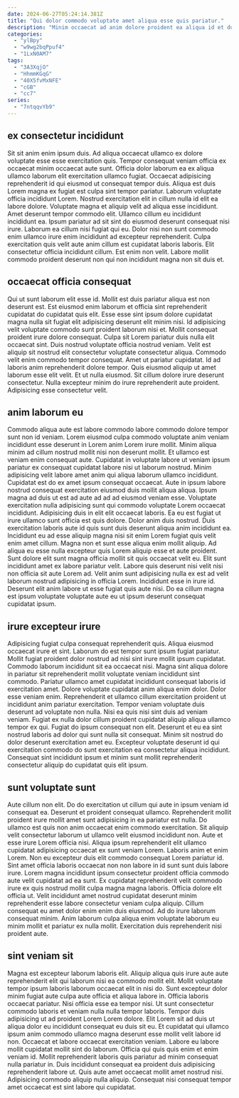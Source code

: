 ```yaml
---
date: 2024-06-27T05:24:14.381Z
title: "Qui dolor commodo voluptate amet aliqua esse quis pariatur."
description: "Minim occaecat ad anim dolore proident ea aliqua id et duis in nostrud amet. Nulla do culpa exercitation minim commodo cillum."
categories:
  - "ylBpy"
  - "w9wg2bqPpuf4"
  - "1LxN0AM7"
tags:
  - "3A3XqjO"
  - "HhmmKGqG"
  - "40X5fvMxNFE"
  - "cGB"
  - "cc7"
series:
  - "7ntqqvYb9"
---
```



## ex consectetur incididunt

Sit sit anim enim ipsum duis. Ad aliqua occaecat ullamco ex dolore voluptate esse esse exercitation quis. Tempor consequat veniam officia ex occaecat minim occaecat aute sunt. Officia dolor laborum ea ex aliqua ullamco laborum elit exercitation ullamco fugiat.
Occaecat adipisicing reprehenderit id qui eiusmod ut consequat tempor duis. Aliqua est duis Lorem magna ex fugiat est culpa sint tempor pariatur. Laborum voluptate officia incididunt Lorem. Nostrud exercitation elit in cillum nulla id elit ea labore dolore. Voluptate magna et aliquip velit ad aliqua esse incididunt. Amet deserunt tempor commodo elit. Ullamco cillum eu incididunt incididunt ea.
Ipsum pariatur ad sit sint do eiusmod deserunt consequat nisi irure. Laborum ea cillum nisi fugiat qui eu. Dolor nisi non sunt commodo enim ullamco irure enim incididunt ad excepteur reprehenderit. Culpa exercitation quis velit aute anim cillum est cupidatat laboris laboris. Elit consectetur officia incididunt cillum. Est enim non velit. Labore mollit commodo proident deserunt non qui non incididunt magna non sit duis et.

## occaecat officia consequat

Qui ut sunt laborum elit esse id. Mollit est duis pariatur aliqua est non deserunt est. Est eiusmod enim laborum et officia sint reprehenderit cupidatat do cupidatat quis elit. Esse esse sint ipsum dolore cupidatat magna nulla sit fugiat elit adipisicing deserunt elit minim nisi.
Id adipisicing velit voluptate commodo sunt proident laborum nisi et. Mollit consequat proident irure dolore consequat. Culpa sit Lorem pariatur duis nulla elit occaecat sint. Duis nostrud voluptate officia nostrud veniam. Velit est aliquip sit nostrud elit consectetur voluptate consectetur aliqua. Commodo velit enim commodo tempor consequat. Amet ut pariatur cupidatat. Id ad laboris anim reprehenderit dolore tempor.
Quis eiusmod aliquip ut amet laborum esse elit velit. Et ut nulla eiusmod. Sit cillum dolore irure deserunt consectetur. Nulla excepteur minim do irure reprehenderit aute proident. Adipisicing esse consectetur velit.

## anim laborum eu

Commodo aliqua aute est labore commodo labore commodo dolore tempor sunt non id veniam. Lorem eiusmod culpa commodo voluptate anim veniam incididunt esse deserunt in Lorem anim Lorem irure mollit. Minim aliqua minim ad cillum nostrud mollit nisi non deserunt mollit. Et ullamco est veniam enim consequat aute. Cupidatat in voluptate labore ut veniam ipsum pariatur ex consequat cupidatat labore nisi ut laborum nostrud. Minim adipisicing velit labore amet anim qui aliqua laborum ullamco incididunt. Cupidatat est do ex amet ipsum consequat occaecat. Aute in ipsum labore nostrud consequat exercitation eiusmod duis mollit aliqua aliqua.
Ipsum magna ad duis ut est ad aute ad ad ad eiusmod veniam esse. Voluptate exercitation nulla adipisicing sunt qui commodo voluptate Lorem occaecat incididunt. Adipisicing duis in elit elit occaecat laboris. Ea eu est fugiat ut irure ullamco sunt officia est quis dolore. Dolor anim duis nostrud. Duis exercitation laboris aute id quis sunt duis deserunt aliqua anim incididunt ea. Incididunt eu ad esse aliquip magna nisi sit enim Lorem fugiat quis velit enim amet cillum. Magna non et sunt esse aliqua enim mollit aliquip.
Ad aliqua eu esse nulla excepteur quis Lorem aliquip esse et aute proident. Sunt dolore elit sunt magna officia mollit sit quis occaecat velit eu. Elit sunt incididunt amet ex labore pariatur velit. Labore quis deserunt nisi velit nisi non officia sit aute Lorem ad. Velit anim sunt adipisicing nulla ex est ad velit laborum nostrud adipisicing in officia Lorem. Incididunt esse in irure id. Deserunt elit anim labore ut esse fugiat quis aute nisi. Do ea cillum magna est ipsum voluptate voluptate aute eu ut ipsum deserunt consequat cupidatat ipsum.

## irure excepteur irure

Adipisicing fugiat culpa consequat reprehenderit quis. Aliqua eiusmod occaecat irure et sint. Laborum do est tempor sunt ipsum fugiat pariatur. Mollit fugiat proident dolor nostrud ad nisi sint irure mollit ipsum cupidatat. Commodo laborum incididunt sit ea occaecat nisi. Magna sint aliqua dolore in pariatur sit reprehenderit mollit voluptate veniam incididunt sint commodo. Pariatur ullamco amet cupidatat incididunt consequat laboris id exercitation amet.
Dolore voluptate cupidatat anim aliqua enim dolor. Dolor esse veniam enim. Reprehenderit et ullamco cillum exercitation proident ut incididunt anim pariatur exercitation. Tempor veniam voluptate duis deserunt ad voluptate non nulla. Nisi ea quis nisi sint duis ad veniam veniam.
Fugiat ex nulla dolor cillum proident cupidatat aliquip aliqua ullamco tempor ex qui. Fugiat do ipsum consequat non elit. Deserunt et eu ea sint nostrud laboris ad dolor qui sunt nulla sit consequat. Minim sit nostrud do dolor deserunt exercitation amet eu. Excepteur voluptate deserunt id qui exercitation commodo do sunt exercitation ea consectetur aliqua incididunt. Consequat sint incididunt ipsum et minim sunt mollit reprehenderit consectetur aliquip do cupidatat quis elit ipsum.

## sunt voluptate sunt

Aute cillum non elit. Do do exercitation ut cillum qui aute in ipsum veniam id consequat ea. Deserunt et proident consequat ullamco. Reprehenderit mollit proident irure mollit amet sunt adipisicing in ea pariatur est nulla. Do ullamco est quis non anim occaecat enim commodo exercitation. Sit aliquip velit consectetur laborum ut ullamco velit eiusmod incididunt non. Aute et esse irure Lorem officia nisi.
Aliqua ipsum reprehenderit elit ullamco cupidatat adipisicing occaecat ex sunt veniam Lorem. Laboris anim et enim Lorem. Non eu excepteur duis elit commodo consequat Lorem pariatur id. Sint amet officia laboris occaecat non non labore in id sunt sunt duis labore irure. Lorem magna incididunt ipsum consectetur proident officia commodo aute velit cupidatat ad ea sunt. Ex cupidatat reprehenderit velit commodo irure ex quis nostrud mollit culpa magna magna laboris. Officia dolore elit officia ut. Velit incididunt amet nostrud cupidatat deserunt minim reprehenderit esse labore consectetur veniam culpa aliquip.
Cillum consequat eu amet dolor enim enim duis eiusmod. Ad do irure laborum consequat minim. Anim laborum culpa aliqua enim voluptate laborum eu minim mollit et pariatur ex nulla mollit. Exercitation duis reprehenderit nisi proident aute.

## sint veniam sit

Magna est excepteur laborum laboris elit. Aliquip aliqua quis irure aute aute reprehenderit elit qui laborum nisi ea commodo mollit elit. Mollit voluptate tempor ipsum laboris laborum occaecat elit in nisi do. Sunt excepteur dolor minim fugiat aute culpa aute officia et aliqua labore in. Officia laboris occaecat pariatur. Nisi officia esse ea tempor nisi.
Ut sunt consectetur commodo laboris et veniam nulla nulla tempor laboris. Tempor duis adipisicing ut ad proident Lorem Lorem dolore. Elit Lorem sit ad duis ut aliqua dolor eu incididunt consequat eu duis sit eu. Et cupidatat qui ullamco ipsum anim commodo ullamco magna deserunt esse mollit velit labore id non.
Occaecat et labore occaecat exercitation veniam. Labore eu labore mollit cupidatat mollit sint do laborum. Officia qui quis quis enim et enim veniam id. Mollit reprehenderit laboris quis pariatur ad minim consequat nulla pariatur in. Duis incididunt consequat ea proident duis adipisicing reprehenderit labore ut. Quis aute amet occaecat mollit amet nostrud nisi. Adipisicing commodo aliquip nulla aliquip. Consequat nisi consequat tempor amet occaecat est sint labore qui cupidatat.

